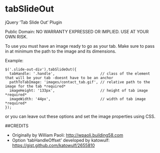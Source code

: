 # tabSlideOut

jQuery ‘Tab Slide Out’ Plugin

Public Domain: NO WARRANTY EXPRESSED OR IMPLIED. USE AT YOUR OWN RISK.

To use you must have an image ready to go as your tab. Make sure to pass in
at minimum the path to the image and its dimensions.

Example:

    $('.slide-out-div').tabSlideOut({
      tabHandle: '.handle',                     // class of the element that will be your tab -doesnt have to be an anchor
      pathToTabImage: 'images/contact_tab.gif', // relative path to the image for the tab *required*
      imageHeight: '133px',                     // height of tab image *required*
      imageWidth: '44px',                       // width of tab image *required*  
    });

or you can leave out these options and set the image properties using CSS.

##CREDITS

- Originally by William Paoli: http://wpaoli.building58.com
- Option 'tabHandleOffset' developed by katowulf: https://gist.github.com/katowulf/2655810 
